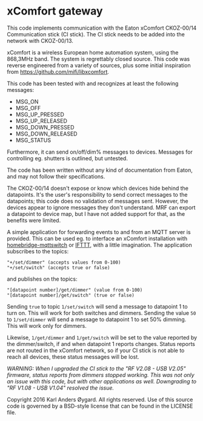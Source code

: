xComfort gateway
================

This code implements communication with the Eaton xComfort CKOZ-00/14
Communication stick (CI stick).  The CI stick needs to be added into
the network with CKOZ-00/13.

xComfort is a wireless European home automation system, using the
868,3MHz band.  The system is regrettably closed source.  This code
was reverse engineered from a variety of sources, plus some initial
inspiration from <https://github.com/mifi/libxcomfort>.

This code has been tested with and recognizes at least the following
messages:

 * MSG_ON
 * MSG_OFF
 * MSG_UP_PRESSED
 * MSG_UP_RELEASED
 * MSG_DOWN_PRESSED
 * MSG_DOWN_RELEASED
 * MSG_STATUS

Furthermore, it can send on/off/dim% messages to devices.  Messages
for controlling eg. shutters is outlined, but untested.

The code has been written without any kind of documentation from
Eaton, and may not follow their specifications.

The CKOZ-00/14 doesn't expose or know which devices hide behind the
datapoints.  It's the user's responsibility to send correct messages
to the datapoints; this code does no validation of messages sent.
However, the devices appear to ignore messages they don't understand.
MRF can export a datapoint to device map, but I have not added support
for that, as the benefits were limited.

A simple application for forwarding events to and from an MQTT server is
provided.  This can be used eg. to interface an xComfort installation with
[homebridge-mqttswitch](https://github.com/ilcato/homebridge-mqttswitch)
or [IFTTT](https://ifttt.com/), with a little imagination.  The
application subscribes to the topics:

    "+/set/dimmer" (accepts values from 0-100)
    "+/set/switch" (accepts true or false)

and publishes on the topics:

    "[datapoint number]/get/dimmer" (value from 0-100)
    "[datapoint number]/get/switch" (true or false)

Sending `true` to topic `1/set/switch` will send a message to
datapoint 1 to turn on.  This will work for both switches and dimmers.
Sending the value `50` to `1/set/dimmer` will send a message to
datapoint 1 to set 50% dimming.  This will work only for dimmers.

Likewise, `1/get/dimmer` and `1/get/switch` will be set to the value
reported by the dimmer/switch, if and when datapoint 1 reports
changes.  Status reports are not routed in the xComfort network, so if
your CI stick is not able to reach all devices, these status messages
will be lost.

_WARNING: When I upgraded the CI stick to the "RF V2.08 - USB V2.05"
firmware, status reports from dimmers stopped working.  This was not
only an issue with this code, but with other applications as well.
Downgrading to "RF V1.08 - USB V1.04" resolved the issue._


Copyright 2016 Karl Anders Øygard. All rights reserved.
Use of this source code is governed by a BSD-style license that can be
found in the LICENSE file.
